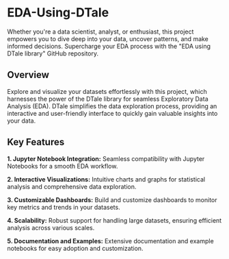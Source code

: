# EDA-Using-DTale
Whether you're a data scientist, analyst, or enthusiast, this project empowers you to dive deep into your data, uncover patterns, and make informed decisions. Supercharge your EDA process with the "EDA using DTale library" GitHub repository.

## Overview
Explore and visualize your datasets effortlessly with this project, which harnesses the power of the DTale library for seamless Exploratory Data Analysis (EDA). DTale simplifies the data exploration process, providing an interactive and user-friendly interface to quickly gain valuable insights into your data.

## Key Features
**1. Jupyter Notebook Integration:** Seamless compatibility with Jupyter Notebooks for a smooth EDA workflow.

**2. Interactive Visualizations:** Intuitive charts and graphs for statistical analysis and comprehensive data exploration.

**3. Customizable Dashboards:** Build and customize dashboards to monitor key metrics and trends in your datasets.

**4. Scalability:** Robust support for handling large datasets, ensuring efficient analysis across various scales.

**5. Documentation and Examples:** Extensive documentation and example notebooks for easy adoption and customization.
